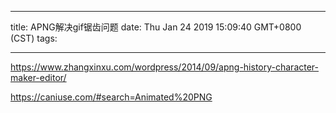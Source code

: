 
---
title: APNG解决gif锯齿问题
date: Thu Jan 24 2019 15:09:40 GMT+0800 (CST)
tags:

---




https://www.zhangxinxu.com/wordpress/2014/09/apng-history-character-maker-editor/

https://caniuse.com/#search=Animated%20PNG